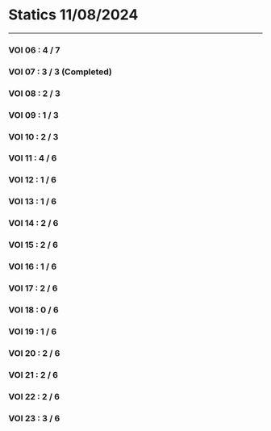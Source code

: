 # Statics 11/08/2024
----
### **VOI 06** : 4 / 7
### **VOI 07** : 3 / 3 (Completed)
### **VOI 08** : 2 / 3
### **VOI 09** : 1 / 3
### **VOI 10** : 2 / 3
### **VOI 11** : 4 / 6
### **VOI 12** : 1 / 6
### **VOI 13** : 1 / 6
### **VOI 14** : 2 / 6
### **VOI 15** : 2 / 6
### **VOI 16** : 1 / 6
### **VOI 17** : 2 / 6
### **VOI 18** : 0 / 6
### **VOI 19** : 1 / 6
### **VOI 20** : 2 / 6
### **VOI 21** : 2 / 6
### **VOI 22** : 2 / 6
### **VOI 23** : 3 / 6
